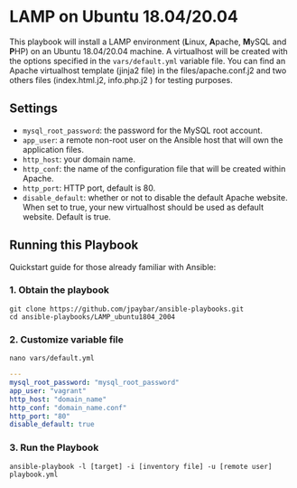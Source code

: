# LAMP on Ubuntu 18.04/20.04

This playbook will install a LAMP environment (**L**inux, **A**pache, **M**ySQL and **P**HP) on an Ubuntu 18.04/20.04 machine. A virtualhost will be created with the options specified in the `vars/default.yml` variable file. You can find an Apache virtualhost template (jinja2 file) in the files/apache.conf.j2 and two others files (index.html.j2, info.php.j2 ) for testing purposes.

## Settings

- `mysql_root_password`: the password for the MySQL root account.
- `app_user`: a remote non-root user on the Ansible host that will own the application files.
- `http_host`: your domain name.
- `http_conf`: the name of the configuration file that will be created within Apache.
- `http_port`: HTTP port, default is 80.
- `disable_default`: whether or not to disable the default Apache website. When set to true, your new virtualhost should be used as default website. Default is true.

## Running this Playbook

Quickstart guide for those already familiar with Ansible:

### 1. Obtain the playbook

```shell
git clone https://github.com/jpaybar/ansible-playbooks.git
cd ansible-playbooks/LAMP_ubuntu1804_2004
```

### 2. Customize variable file

```shell
nano vars/default.yml
```

```yml
---
mysql_root_password: "mysql_root_password"
app_user: "vagrant"
http_host: "domain_name"
http_conf: "domain_name.conf"
http_port: "80"
disable_default: true
```

### 3. Run the Playbook

```command
ansible-playbook -l [target] -i [inventory file] -u [remote user] playbook.yml
```
